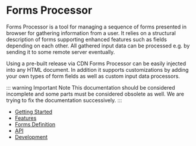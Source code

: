 # Forms Processor

Forms Processor is a tool for managing a sequence of forms presented in browser for gathering information from a user. It relies on a structural description of forms supporting enhanced features such as fields depending on each other. All gathered input data can be processed e.g. by sending it to some remote server eventually.

Using a pre-built release via CDN Forms Processor can be easily injected into any HTML document. In addition it supports customizations by adding your own types of form fields as well as custom input data processors.

::: warning Important Note
This documentation should be considered incomplete and some parts must be considered obsolete as well. We are trying to fix the documentation successively.
:::

* [Getting Started](getting-started.md)
* [Features](features/)
* [Forms Definition](definition/)
* [API](api/)
* [Development](development/)
